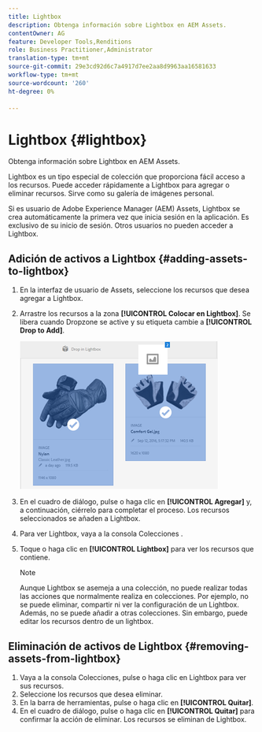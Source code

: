 ```yaml
---
title: Lightbox
description: Obtenga información sobre Lightbox en AEM Assets.
contentOwner: AG
feature: Developer Tools,Renditions
role: Business Practitioner,Administrator
translation-type: tm+mt
source-git-commit: 29e3cd92d6c7a4917d7ee2aa8d9963aa16581633
workflow-type: tm+mt
source-wordcount: '260'
ht-degree: 0%

---
```



# Lightbox {#lightbox}

Obtenga información sobre Lightbox en AEM Assets.

Lightbox es un tipo especial de colección que proporciona fácil acceso a los recursos. Puede acceder rápidamente a Lightbox para agregar o eliminar recursos. Sirve como su galería de imágenes personal.

Si es usuario de Adobe Experience Manager (AEM) Assets, Lightbox se crea automáticamente la primera vez que inicia sesión en la aplicación. Es exclusivo de su inicio de sesión. Otros usuarios no pueden acceder a Lightbox.

## Adición de activos a Lightbox {#adding-assets-to-lightbox}

1. En la interfaz de usuario de Assets, seleccione los recursos que desea agregar a Lightbox.
1. Arrastre los recursos a la zona **[!UICONTROL Colocar en Lightbox]**. Se libera cuando Dropzone se active y su etiqueta cambie a **[!UICONTROL Drop to Add]**.

   ![add_to_lightbox](assets/add_to_lightbox.png)

1. En el cuadro de diálogo, pulse o haga clic en **[!UICONTROL Agregar]** y, a continuación, ciérrelo para completar el proceso. Los recursos seleccionados se añaden a Lightbox.
1. Para ver Lightbox, vaya a la consola Colecciones .
1. Toque o haga clic en **[!UICONTROL Lightbox]** para ver los recursos que contiene.

   >[!NOTE]
   >
   >Aunque Lightbox se asemeja a una colección, no puede realizar todas las acciones que normalmente realiza en colecciones. Por ejemplo, no se puede eliminar, compartir ni ver la configuración de un Lightbox. Además, no se puede añadir a otras colecciones. Sin embargo, puede editar los recursos dentro de un lightbox.

## Eliminación de activos de Lightbox {#removing-assets-from-lightbox}

1. Vaya a la consola Colecciones, pulse o haga clic en Lightbox para ver sus recursos.
1. Seleccione los recursos que desea eliminar.
1. En la barra de herramientas, pulse o haga clic en **[!UICONTROL Quitar]**.
1. En el cuadro de diálogo, pulse o haga clic en **[!UICONTROL Quitar]** para confirmar la acción de eliminar. Los recursos se eliminan de Lightbox.

